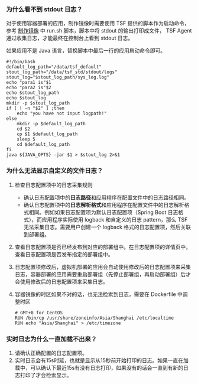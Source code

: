 ### 为什么看不到 stdout 日志？

对于使用容器部署的应用，制作镜像时需要使用 TSF 提供的脚本作为启动命令，参考 [制作镜像](https://cloud.tencent.com/document/product/649/17007) 中 run.sh 脚本，脚本中将 stdout 的输出打印成文件， TSF Agent 通过收集日志，才能最终在控制台上看到 stdout 日志。

如果应用不是 Java 语言，替换脚本中最后一行的应用启动命令即可。

```shell
#!/bin/bash
default_log_path="/data/tsf_default"
stout_log_path="/data/tsf_std/stdout/logs"
stout_log="$stout_log_path/sys_log.log"
echo "para1 is"$1
echo "para2 is"$2
echo $stout_log_path
echo $stout_log
mkdir -p $stout_log_path
if [ ! -n "$2" ] ;then
    echo "you have not input logpath!"
else
	mkdir -p $default_log_path
	cd $2
	cp $1 $default_log_path	
	sleep 5
	cd $default_log_path
fi
java ${JAVA_OPTS} -jar $1 > $stout_log 2>&1
```



### 为什么无法显示自定义的文件日志？

1. 检查日志配置项中的日志采集规则
   - 确认日志配置项中的**日志路径**和应用程序在配置文件中的日志路径相同。
   - 确认日志配置项中的**日志解析格式**和应用程序在配置文件中的日志解析格式相同。例如如果日志配置项为默认日志配置项（Spring Boot 日志格式），而应用程序实际使用 logback 和自定义的日志 pattern，那么 TSF 无法采集日志。需要用户创建一个 logback 格式的日志配置项，然后关联到部署组。

2. 查看日志配置项是否已经发布到对应的部署组中。在日志配置项的详情页中，查看日志配置项是否发布指定的部署组中。

3. 日志配置项修改后，虚拟机部署的应用会自动使用修改后的日志配置项来采集日志，容器部署的应用需要重启部署组（先停止部署组，再启动部署组）后才会使用修改后的日志配置项来采集日志。

4. 容器镜像的时区如果不对的话，也无法检索到日志，需要在 Dockerfile 中调整时区

   ```
   # GMT+8 for CentOS
   RUN /bin/cp /usr/share/zoneinfo/Asia/Shanghai /etc/localtime
   RUN echo "Asia/Shanghai" > /etc/timezone
   ```


### 实时日志为什么一直加载不出来？

1. 请确认正确配置的日志配置项。
2. 实时日志会有15s时延，也就是显示从15秒前开始打印的日志。如果一直在加载中，可以确认下最近15s有没有日志打印，如果没有的话会一直到有新的日志打印了才会检索显示。
